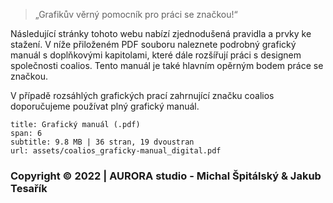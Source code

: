 > „Grafikův věrný pomocník pro práci se značkou!“

Následující stránky tohoto webu nabízí zjednodušená pravidla a prvky ke stažení. V níže přiloženém PDF souboru naleznete podrobný grafický manuál s doplňkovými kapitolami, které dále rozšířují práci s designem společnosti coalios. Tento manuál je také hlavním opěrným bodem práce se značkou.

V případě rozsáhlých grafických prací zahrnující značku coalios doporučujeme používat plný grafický manuál.



```download
title: Grafický manuál (.pdf)
span: 6
subtitle: 9.8 MB | 36 stran, 19 dvoustran
url: assets/coalios_graficky-manual_digital.pdf
```


### Copyright © 2022 | AURORA studio - Michal Špitálský & Jakub Tesařík